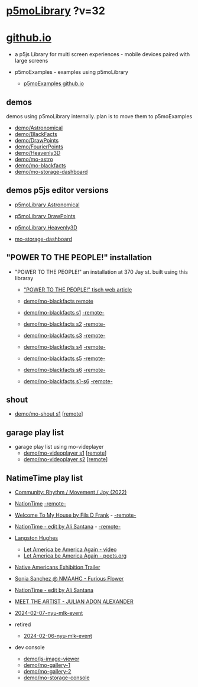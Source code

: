 # [p5moLibrary](https://github.com/molab-itp/p5moLibrary) ?v=32

# [github.io](https://molab-itp.github.io/p5moLibrary/src?v=32)

- a p5js Library for multi screen experiences - mobile devices paired with large screens

- p5moExamples - examples using p5moLibrary

  - [ p5moExamples github.io ](https://molab-itp.github.io/p5moExamples)

## demos

demos using p5moLibrary internally. plan is to move them to p5moExamples

- [demo/Astronomical](demo/Astronomical?v=32)
- [demo/BlackFacts](demo/BlackFacts?v=32)
- [demo/DrawPoints](demo/DrawPoints?v=32)
- [demo/FourierPoints](demo/FourierPoints?v=32)
- [demo/Heavenly3D](demo/Heavenly3D?v=32)
- [demo/mo-astro](demo/mo-astro?v=32)
- [demo/mo-blackfacts](demo/mo-blackfacts?v=32)
- [demo/mo-storage-dashboard](demo/mo-storage-dashboard?v=32)

## demos p5js editor versions

- [p5moLibrary Astronomical](https://editor.p5js.org/jht9629-nyu/sketches/iIIAb8KIDr)

- [p5moLibrary DrawPoints](https://editor.p5js.org/jht9629-nyu/sketches/TQyVoswjQ)

- [p5moLibrary Heavenly3D](https://editor.p5js.org/jht9629-nyu/sketches/6VM5IMP4m)

- [mo-storage-dashboard](https://editor.p5js.org/jht9629-nyu/sketches/Osz28nOS9)

## "POWER TO THE PEOPLE!" installation

- "POWER TO THE PEOPLE!" an installation at 370 Jay st. built using this libraray

  - ["POWER TO THE PEOPLE!" tisch web article](https://tisch.nyu.edu/itp/news/spring-2024/community-facing-interactive-installations-on-the-ground-floor-o)

  - [demo/mo-blackfacts remote](demo/mo-blackfacts?v=32)
  - [demo/mo-blackfacts s1](demo/mo-blackfacts?v=32&group=s1&qrcode=mo-blackfacts-qrcode-1.png) [-remote-](demo/mo-blackfacts?v=32&group=s1)
  - [demo/mo-blackfacts s2](demo/mo-blackfacts?v=32&group=s2&qrcode=mo-blackfacts-qrcode-2.png) [-remote-](demo/mo-blackfacts?v=32&group=s2)
  - [demo/mo-blackfacts s3](demo/mo-blackfacts?v=32&group=s3&qrcode=mo-blackfacts-qrcode-3.png) [-remote-](demo/mo-blackfacts?v=32&group=s3)
  - [demo/mo-blackfacts s4](demo/mo-blackfacts?v=32&group=s4&qrcode=mo-blackfacts-qrcode-4.png) [-remote-](demo/mo-blackfacts?v=32&group=s4)
  - [demo/mo-blackfacts s5](demo/mo-blackfacts?v=32&group=s5&qrcode=mo-blackfacts-qrcode-5.png) [-remote-](demo/mo-blackfacts?v=32&group=s5)
  - [demo/mo-blackfacts s6](demo/mo-blackfacts?v=32&group=s6&qrcode=mo-blackfacts-qrcode-6.png) [-remote-](demo/mo-blackfacts?v=32&group=s6)
  - [demo/mo-blackfacts s1-s6](demo/mo-blackfacts?v=32&group=s1,s2,s3,s4,s5,s6&qrcode=mo-blackfacts-qrcode-1-6.png) [-remote-](demo/mo-blackfacts?v=32&group=s1,s2,s3,s4,s5,s6)

## shout

- [demo/mo-shout s1](demo/mo-shout?v=32&group=s1&qrcode=mo-shout-qrcode-1.png) [[remote](qrcode/mo-shout.html?v=32&group=s1)]
<!-- https://molab-itp.github.io/p5moLibrary/src/qrcode/mo-shout.html?group=s1 -->

## garage play list

- garage play list using mo-videplayer
  - [demo/mo-videoplayer s1](demo/mo-videoplayer?v=32&group=s1&qrcode=mo-videoplayer-qrcode-1.png)
    [[remote](qrcode/mo-videoplayer.html?v=32&group=s1)]
  - [demo/mo-videoplayer s2](demo/mo-videoplayer?v=32&group=s2&qrcode=mo-videoplayer-qrcode-2.png)
    [[remote](qrcode/mo-videoplayer.html?v=32&group=s2)]

## NatimeTime play list

- [Community: Rhythm / Movement / Joy (2022)](demo/mo-videoplayer/index.html?playlist=8HfVf69nUX0)

- [NationTime](demo/mo-videoplayer/index.html?qrcode=NationTime.png) [-remote-](demo/mo-videoplayer/index.html)

- [Welcome To My House by Fils D Frank](demo/mo-videoplayer/?playlist=kinLtCLHYvo&title=Welcome%20To%20My%20House%20by%20Fils%20D%20Frank&qrcode=NationTime.png) - [-remote-](demo/mo-videoplayer/?playlist=kinLtCLHYvo&title=Welcome%20To%20My%20House%20by%20Fils%20D%20Frank)

- [NationTime - edit by Ali Santana](demo/mo-videoplayer/?playlist=-UtKxghWlvY&title=NationTime%20-%20ELUCID%20-%20BETAMAX&qrcode=NationTime.png) - [-remote-](demo/mo-videoplayer/?playlist=-UtKxghWlvY&title=NationTime%20-%20ELUCID%20-%20BETAMAX)

- [Langston Hughes ](demo/BlackFacts?playlist=XzI3huqpCi4)

  - [Let America be America Again - video](demo/mo-blackfacts?playlist=CFNM8GB_Yp0&title=%E2%98%85)
  - [Let America be America Again - poets.org](https://poets.org/poem/let-america-be-america-again)

- [Native Americans Exhibition Trailer](demo/BlackFacts?playlist=hpjNGTYvpxw)

- [Sonia Sanchez @ NMAAHC - Furious Flower](demo/mo-blackfacts?playlist=FNLp8e-cfgk&title=Sonia%20Sanchez)

- [NationTime - edit by Ali Santana](demo/mo-videoplayer?playlist=-UtKxghWlvY&title=NationTime%20-%20ELUCID%20-%20BETAMAX&qrcode=NationTime.png)

- [MEET THE ARTIST - JULIAN ADON ALEXANDER](demo/mo-blackfacts?playlist=wk0La_2igws&title=MEET%20THE%20ARTIST%20-%20JULIAN%20ADON%20ALEXANDE%20-%20What%20it%20is&qrcode=JULIAN.png)

- [2024-02-07-nyu-mlk-event](demo/mo-blackfacts?playlist=lG758MniLYg&qrcode=annoucement-01.png&title=2024-02-07-nyu-mlk-event)

- retired

  - [2024-02-06-nyu-mlk-event](demo/mo-blackfacts?playlist=zbRz5xTaLYI&qrcode=annoucement-01.png&title=2024-02-06-nyu-mlk-event)
  <!-- - [Weapons of White Destruction - TJ](demo/mo-blackfacts?playlist=ob8YQPGJiHY&title=Weapons%20of%20White%20Destruction%20-%20TJ&&qrcode=TJ.png) -->

- dev console

  - [demo/js-image-viewer](demo/js-image-viewer?v=32)
  - [demo/mo-gallery-1](demo/mo-gallery-1?v=32)
  - [demo/mo-gallery-2](demo/mo-gallery-2?v=32)
  - [demo/mo-storage-console](demo/mo-storage-console?v=32)

<!--

- retired
  - [demo/mo-astro-host-0](demo/mo-astro-host-0?v=32)
  - [demo/mo-astro-host-1](demo/mo-astro-host-1?v=32)
  - [demo/mo-astro-remote-0](demo/mo-astro-remote-0?v=32)
  - [demo/mo-astro-remote-1](demo/mo-astro-remote-1?v=32)

  - [demo/mo-blackfacts-host](demo/mo-blackfacts-host?v=32)
  - [demo/mo-blackfacts-remote](demo/mo-blackfacts-remote?v=32)

# https://www.youtube.com/watch?v=hpjNGTYvpxw
# The Land Carries Our Ancestors: Contemporary Art by Native Americans Exhibition Trailer

 -->
